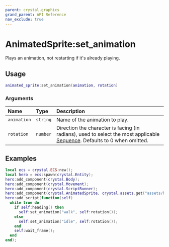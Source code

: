 ```yaml
---
parent: crystal.graphics
grand_parent: API Reference
nav_exclude: true
---
```


# AnimatedSprite:set_animation

Plays an animation, not restarting if it's already playing.

## Usage

```lua
animated_sprite:set_animation(animation, rotation)
```

### Arguments

| Name        | Type     | Description                                                                                                                                              |
| :---------- | :------- | :------------------------------------------------------------------------------------------------------------------------------------------------------- |
| `animation` | `string` | Name of the animation to play.                                                                                                                           |
| `rotation`  | `number` | Direction the character is facing (in radians), used to select the most applicable [Sequence](/crystal/api/assets/sequence). Defaults to 0 when omitted. |

## Examples

```lua
local ecs = crystal.ECS:new();
local hero = ecs:spawn(crystal.Entity);
hero:add_component(crystal.Body);
hero:add_component(crystal.Movement);
hero:add_component(crystal.ScriptRunner);
hero:add_component(crystal.AnimatedSprite, crystal.assets.get("assets/hero.lua"));
hero:add_script(function(self)
  while true do
    if self:heading() then
      self:set_animation("walk", self:rotation());
    else
      self:set_animation("idle", self:rotation());
    end
	self:wait_frame();
  end
end);
```
